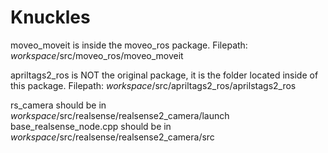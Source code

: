 # Knuckles

moveo_moveit is inside the moveo_ros package.
Filepath: *workspace*/src/moveo_ros/moveo_moveit

apriltags2_ros is NOT the original package, it is the folder located inside of this package. 
Filepath: *workspace*/src/apriltags2_ros/aprilstags2_ros

rs_camera should be in *workspace*/src/realsense/realsense2_camera/launch
base_realsense_node.cpp should be in *workspace*/src/realsense/realsense2_camera/src
